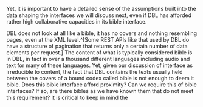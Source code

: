 Yet, it is important to have a detailed sense of the assumptions built into the data shaping the interfaces we will discuss next, even if DBL has afforded rather high collaborative capacities in its bible interface. 

DBL does not look at all like a bible, it has no covers and nothing resembling pages, even at the XML level.^[Some REST APIs like that used by DBL do have a structure of pagination that returns only a certain number of data elements per request.] The content of what is typically considered bible is in DBL, in fact in over a thousand different languages including audio and text for many of these languages. Yet, given our discussion of interface as irreducible to content, the fact that DBL contains the texts usually held between the covers of a bound codex called bible is not enough to deem it bible. Does this bible interface afford proximity? Can we require this of bible interfaces? If so, are there bibles as we have known them that do not meet this requirement? It is critical to keep in mind the   